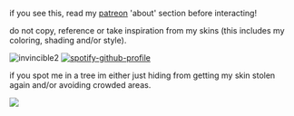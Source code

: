 if you see this, read my [patreon](https://www.patreon.com/justdem4n/about) 'about' section before interacting!

do not copy, reference or take inspiration from my skins (this includes my coloring, shading and/or style).

![invincible2](https://github.com/user-attachments/assets/cb2f5a54-e564-4a19-b85e-2ba73de11733)
[![spotify-github-profile](https://spotify-github-profile.kittinanx.com/api/view?uid=31cv47s2vkl7asmscfa4yne2fw5m&cover_image=true&theme=natemoo-re&show_offline=true&background_color=121212&interchange=true&bar_color=53b14f&bar_color_cover=true)](https://github.com/kittinan/spotify-github-profile)

if you spot me in a tree im either just hiding from getting my skin stolen again and/or avoiding crowded areas.

 ![](https://komarev.com/ghpvc/?username=justdem4n&color=60bac2&label=views&style=flat-square)
